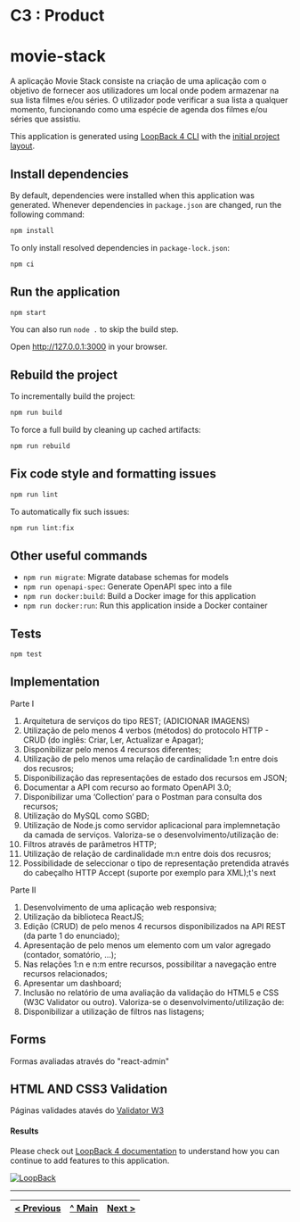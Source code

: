 # C3 : Product



# movie-stack
A aplicação Movie Stack consiste na criação de uma aplicação com o objetivo de fornecer aos utilizadores um local onde podem armazenar na sua lista filmes e/ou séries. O utilizador pode verificar a sua lista a qualquer momento, funcionando como uma espécie de agenda dos filmes e/ou séries que assistiu.

This application is generated using [LoopBack 4 CLI](https://loopback.io/doc/en/lb4/Command-line-interface.html) with the
[initial project layout](https://loopback.io/doc/en/lb4/Loopback-application-layout.html).

## Install dependencies

By default, dependencies were installed when this application was generated.
Whenever dependencies in `package.json` are changed, run the following command:

```sh
npm install
```

To only install resolved dependencies in `package-lock.json`:

```sh
npm ci
```

## Run the application

```sh
npm start
```

You can also run `node .` to skip the build step.

Open http://127.0.0.1:3000 in your browser.

## Rebuild the project

To incrementally build the project:

```sh
npm run build
```

To force a full build by cleaning up cached artifacts:

```sh
npm run rebuild
```

## Fix code style and formatting issues

```sh
npm run lint
```

To automatically fix such issues:

```sh
npm run lint:fix
```

## Other useful commands

- `npm run migrate`: Migrate database schemas for models
- `npm run openapi-spec`: Generate OpenAPI spec into a file
- `npm run docker:build`: Build a Docker image for this application
- `npm run docker:run`: Run this application inside a Docker container

## Tests

```sh
npm test
```
## Implementation

Parte I
1. Arquitetura de serviços do tipo REST; (ADICIONAR IMAGENS)
2. Utilização de pelo menos 4 verbos (métodos) do protocolo HTTP - CRUD (do inglês: Criar, Ler, Actualizar e
Apagar);
3. Disponibilizar pelo menos 4 recursos diferentes;
4. Utilização de pelo menos uma relação de cardinalidade 1:n entre dois dos recusros;
5. Disponibilização das representações de estado dos recursos em JSON;
6. Documentar a API com recurso ao formato OpenAPI 3.0;
7. Disponibilizar uma ‘Collection’ para o Postman para consulta dos recursos;
8. Utilização do MySQL como SGBD;
9. Utilização de Node.js como servidor aplicacional para implemnetação da camada de serviços.
Valoriza-se o desenvolvimento/utilização de:
1. Filtros através de parâmetros HTTP;
2. Utilização de relação de cardinalidade m:n entre dois dos recusros;
3. Possibilidade de seleccionar o tipo de representação pretendida através do cabeçalho HTTP Accept (suporte
por exemplo para XML);t's next

Parte II
1. Desenvolvimento de uma aplicação web responsiva;
2. Utilização da biblioteca ReactJS;
3. Edição (CRUD) de pelo menos 4 recursos disponibilizados na API REST (da parte 1 do enunciado);
4. Apresentação de pelo menos um elemento com um valor agregado (contador, somatório, …);
5. Nas relações 1:n e n:m entre recursos, possibilitar a navegação entre recursos relacionados;
6. Apresentar um dashboard;
7. Inclusão no relatório de uma avaliação da validação do HTML5 e CSS (W3C Validator ou outro).
Valoriza-se o desenvolvimento/utilização de:
1. Disponibilizar a utilização de filtros nas listagens;

## Forms
Formas avaliadas através do "react-admin"

## HTML AND CSS3 Validation
Páginas validades atavés do [Validator W3](https://validator.w3.org)
#### Results

Please check out [LoopBack 4 documentation](https://loopback.io/doc/en/lb4/) to
understand how you can continue to add features to this application.

[![LoopBack](https://github.com/strongloop/loopback-next/raw/master/docs/site/imgs/branding/Powered-by-LoopBack-Badge-(blue)-@2x.png)](http://loopback.io/)


---
[< Previous](c2.md) | [^ Main](https://github.com/movie-stack/report-main/tree/main/docs) | [Next >](c4.md)
:--- | :---: | ---: 
